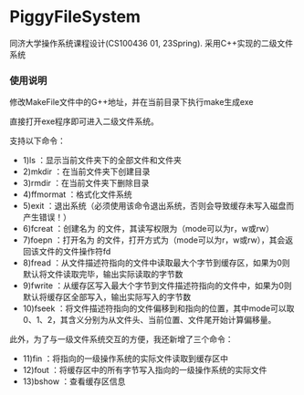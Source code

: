 # PiggyFileSystem
同济大学操作系统课程设计(CS100436 01, 23Spring). 采用C++实现的二级文件系统

### 使用说明

修改MakeFile文件中的G++地址，并在当前目录下执行make生成exe

直接打开exe程序即可进入二级文件系统。

支持以下命令：
- 1)ls ：显示当前文件夹下的全部文件和文件夹
- 2)mkdir <dirname> ：在当前文件夹下创建目录<dirname>
- 3)rmdir <dirname> ：在当前文件夹下删除目录<dirname>
- 4)ffmormat ：格式化文件系统
- 5)exit ：退出系统（必须使用该命令退出系统，否则会导致缓存未写入磁盘而产生错误！）
- 6)fcreat <filename> <mode> ：创建名为 <filename> 的文件，其读写权限为<mode>（mode可以为r，w或rw）
- 7)foepn <filename> <mode> ：打开名为 <filename> 的文件，打开方式为<mode>（mode可以为r，w或rw），其会返回该文件的文件操作符fd
- 8)fread <fd> <size> ：从文件描述符<fd>指向的文件中读取最大<size>个字节到缓存区，如果<size>为0则默认将文件读取完毕，输出实际读取的字节数
- 9)fwrite <fd> <size> ：从缓存区写入最大<size>个字节到文件描述符<fd>指向的文件中，如果<size>为0则默认将缓存区全部写入，输出实际写入的字节数
- 10)fseek <fd> <offset> <mode>：将文件描述符<fd>指向的文件偏移到<mode>和<offset>指向的位置，其中mode可以取0、1、2，其含义分别为从文件头、当前位置、文件尾开始计算偏移量。

此外，为了与一级文件系统交互的方便，我还新增了三个命令：

- 11)fin <filename>：将<filename>指向的一级操作系统的实际文件读取到缓存区中
- 12)fout <filename>：将缓存区中的所有字节写入<filename>指向的一级操作系统的实际文件
- 13)bshow ：查看缓存区信息
